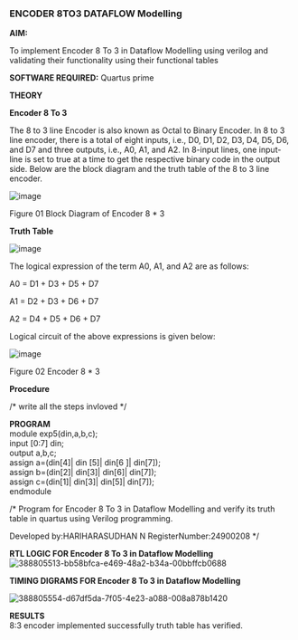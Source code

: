 ### ENCODER 8TO3 DATAFLOW Modelling

**AIM:**

To implement  Encoder 8 To 3 in Dataflow Modelling using verilog and validating their functionality using their functional tables

**SOFTWARE REQUIRED:** Quartus prime

**THEORY**

**Encoder 8 To 3**

The 8 to 3 line Encoder is also known as Octal to Binary Encoder. In 8 to 3 line encoder, there is a total of eight inputs, i.e., D0, D1, D2, D3, D4, D5, D6, and D7 and three outputs, i.e., A0, A1, and A2. In 8-input lines, one input-line is set to true at a time to get the respective binary code in the output side. Below are the block diagram and the truth table of the 8 to 3 line encoder.

![image](https://github.com/naavaneetha/ENCODER8TO3DATAFLOW/assets/154305477/0bc242c1-eb9e-4c47-afe5-30428470efc3)

Figure 01  Block Diagram of Encoder 8 * 3

**Truth Table**

![image](https://github.com/naavaneetha/ENCODER8TO3DATAFLOW/assets/154305477/35496b14-ae6e-4cd1-9abd-d6736b576575)

The logical expression of the term A0, A1, and A2 are as follows:

A0 = D1 + D3 + D5 + D7

A1 = D2 + D3 + D6 + D7

A2 = D4 + D5 + D6 + D7

Logical circuit of the above expressions is given below:

![image](https://github.com/naavaneetha/ENCODER8TO3DATAFLOW/assets/154305477/95acaee6-c873-4c75-89eb-ef09fb158053)

Figure 02  Encoder 8 * 3

**Procedure**

/* write all the steps invloved */

**PROGRAM**<br>
module exp5(din,a,b,c);<br>
 input [0:7] din;<br>
 output a,b,c;<br>
 assign a=(din[4]| din [5]| din[6 ]| din[7]);<br>
 assign b=(din[2]| din[3]| din[6]| din[7]);<br>
 assign c=(din[1]| din[3]| din[5]| din[7]);<br>
 endmodule<br>

/* Program for Encoder 8 To 3 in Dataflow Modelling and verify its truth table in quartus using Verilog programming. 

Developed by:HARIHARASUDHAN N RegisterNumber:24900208
*/

**RTL LOGIC FOR Encoder 8 To 3 in Dataflow Modelling**<br>
![388805513-bb58bfca-e469-48a2-b34a-00bbffcb0688](https://github.com/user-attachments/assets/6e79c77e-3f29-4417-8f1f-c705e9fc0c63)


**TIMING DIGRAMS FOR Encoder 8 To 3 in Dataflow Modelling**<br>

![388805554-d67df5da-7f05-4e23-a088-008a878b1420](https://github.com/user-attachments/assets/8df4ad42-8cca-4ccc-bd96-9c614056ec90)


**RESULTS**<br>
8:3 encoder implemented successfully truth table has verified.



